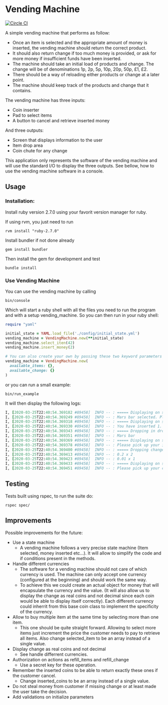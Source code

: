 # Vending Machine
[![Circle CI](https://circleci.com/gh/RomainAlexandre/vending_machine.svg?style=shield)](https://circleci.com/gh/RomainAlexandre/vending_machine.app)

A simple vending machine that performs as follow:
- Once an item is selected and the appropriate amount of money is inserted, the vending machine should return the correct product.
- It should also return change if too much money is provided, or ask for more money if insufficient funds have been inserted.
- The machine should take an initial load of products and change. The change will be of denominations 1p, 2p, 5p, 10p, 20p, 50p, £1, £2.
- There should be a way of reloading either products or change at a later point.
- The machine should keep track of the products and change that it contains.

The vending machine has three inputs:
- Coin inserter
- Pad to select items
- A button to cancel and retrieve inserted money

And three outputs:
- Screen that displays information to the user
- Item drop area
- Coin chute for any change

This application only represents the software of the vending machine and will use the standard I/O to display the three outputs.
See bellow, how to use the vending machine software in a console.

## Usage

### Installation:

Install ruby version 2.7.0 using your favorit version manager for ruby.

If using rvm, you just need to run
``` shell
rvm install "ruby-2.7.0"
```

Install bundler if not done already
``` shell
gem install bundler
```

Then install the gem for development and test
``` shell
bundle install
```

### Use Vending Machine
You can use the vending machine by calling
```shell
bin/console
```

Which will start a ruby shell with all the files you need to run the program and with a setup vending_machine. So you can then run in your ruby shell:
```ruby
require "yaml"

initial_state = YAML.load_file('./config/initial_state.yml')
vending_machine = VendingMachine.new(**initial_state)
vending_machine.select_iten(42)
vending_machine.insert_money(2)

# You can also create your own by passing these two keyword parameters
vending_machine = VendingMachine.new(
  available_items: {},
  available_change: {}
)
```

or you can run a small example:
```shell
bin/run_example
```

It will then display the following logs:
```ruby
I, [2020-03-25T22:40:54.369182 #89458]  INFO -- : ===== Displaying on screen =====
I, [2020-03-25T22:40:54.369249 #89458]  INFO -- : Mars bar selected. Please insert 1.59 or more.
I, [2020-03-25T22:40:54.369318 #89458]  INFO -- : ===== Displaying on screen =====
I, [2020-03-25T22:40:54.369330 #89458]  INFO -- : You have inserted 1. You are missing 0.59.
I, [2020-03-25T22:40:54.369343 #89458]  INFO -- : ===== Dropping in drop Area =====
I, [2020-03-25T22:40:54.369351 #89458]  INFO -- : Mars bar
I, [2020-03-25T22:40:54.369369 #89458]  INFO -- : ===== Displaying on screen =====
I, [2020-03-25T22:40:54.369378 #89458]  INFO -- : Please pick up your item.
I, [2020-03-25T22:40:54.369400 #89458]  INFO -- : ===== Dropping change in coins area =====
I, [2020-03-25T22:40:54.369413 #89458]  INFO -- : 0.2 x 2
I, [2020-03-25T22:40:54.369423 #89458]  INFO -- : 0.01 x 1
I, [2020-03-25T22:40:54.369433 #89458]  INFO -- : ===== Displaying on screen =====
I, [2020-03-25T22:40:54.369451 #89458]  INFO -- : Please pick up your change.
```

## Testing

Tests built using rspec, to run the suite do:

```shell
rspec spec/
```

## Improvements

Possible improvements for the future:
- Use a state machine
  - A vending machine follows a very precise state machine (Item selected, money inserted etc...). It will allow to simplify the code and if conditions present in the methods.
- Handle different currencies
  - The software for a vending machine should not care of which currency is used. The machine can only accept one currency (configured at the beginning) and should work the same way.
  - To achieve this we could create an actual object for money that will encapsulate the currency and the value. (It will also allow us to display the change as real coins and not decimal since each coin would be able to display itself correctly). Each different currency could inherrit from this base coin class to implement the specificity of the currency.
- Allow to buy multiple item at the same time by selecting more than one item.
  - This one should be quite straight forward. Allowing to select more items just increment the price the customer needs to pay to retrieve all items. Also change selected_item to be an array instead of a single value.
- Display change as real coins and not decimal
  - See handle differrent currencies.
- Authorization on actions as refill_items and refill_change
  - Use a secret key for these operation.
- Remember the inserted coins to be able to return exactly these ones if the customer cancel.
  - Change inserted_coins to be an array instead of a single value.
- Do not steal money from customer if missing change or at least made the user take the decision.
- Add validations on initialize parameters